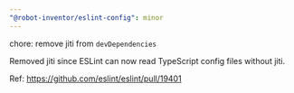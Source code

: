 ```yaml
---
"@robot-inventor/eslint-config": minor
---
```


chore: remove jiti from `devDependencies`

Removed jiti since ESLint can now read TypeScript config files without jiti.

Ref: https://github.com/eslint/eslint/pull/19401
